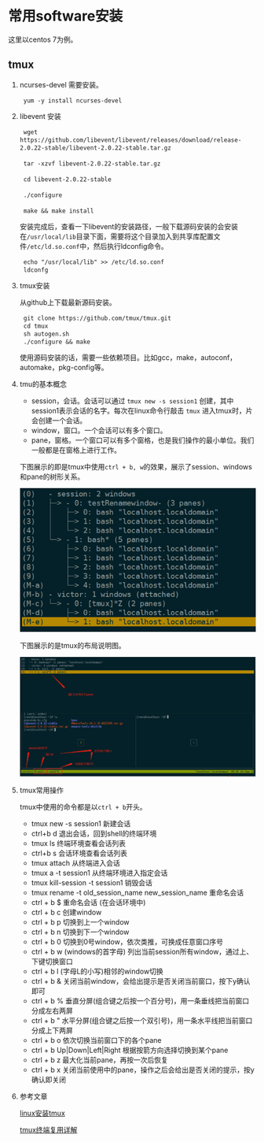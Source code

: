 # 常用software安装 #

这里以centos 7为例。

## tmux ##

1. ncurses-devel 需要安装。

		yum -y install ncurses-devel

2. libevent 安装
		
	
		wget https://github.com/libevent/libevent/releases/download/release-2.0.22-stable/libevent-2.0.22-stable.tar.gz
		
		tar -xzvf libevent-2.0.22-stable.tar.gz
		
		cd libevent-2.0.22-stable
		
		./configure
		
		make && make install

	安装完成后，查看一下libevent的安装路径，一般下载源码安装的会安装在`/usr/local/lib`目录下面，需要将这个目录加入到共享库配置文件`/etc/ld.so.conf`中，然后执行ldconfig命令。
		
		echo "/usr/local/lib" >> /etc/ld.so.conf
		ldconfg 

3. tmux安装

	从github上下载最新源码安装。

		git clone https://github.com/tmux/tmux.git
		cd tmux
		sh autogen.sh
		./configure && make
	
	使用源码安装的话，需要一些依赖项目。比如gcc，make，autoconf，automake，pkg-config等。

4. tmu的基本概念
	- session，会话。会话可以通过 `tmux new -s session1` 创建，其中 session1表示会话的名字。每次在linux命令行敲击 `tmux` 进入tmux时，片会创建一个会话。
	- window，窗口。一个会话可以有多个窗口。
	- pane，窗格。一个窗口可以有多个窗格，也是我们操作的最小单位。我们一般都是在窗格上进行工作。

	下图展示的即是tmux中使用`ctrl + b, w`的效果，展示了session、windows和pane的树形关系。

	![](https://raw.githubusercontent.com/ernest-dzf/docs/master/pic/tmux_session.png)

	下图展示的是tmux的布局说明图。

	![](https://raw.githubusercontent.com/ernest-dzf/docs/master/pic/tmux_session_window_pane.png)

5. tmux常用操作

	tmux中使用的命令都是以`ctrl + b`开头。	

	- tmux new -s session1 新建会话
	- ctrl+b d 退出会话，回到shell的终端环境
	- tmux ls 终端环境查看会话列表
	- ctrl+b s 会话环境查看会话列表
	- tmux attach 从终端进入会话
	- tmux a -t session1 从终端环境进入指定会话
	- tmux kill-session -t session1 销毁会话
	- tmux rename -t old_session_name  new_session_name  重命名会话
	- ctrl + b $ 重命名会话 (在会话环境中)
	- ctrl + b c 创建window
	- ctrl + b p 切换到上一个window
	- ctrl + b n 切换到下一个window
	- ctrl + b 0 切换到0号window，依次类推，可换成任意窗口序号
	- ctrl + b w (windows的首字母) 列出当前session所有window，通过上、下键切换窗口
	- ctrl + b l (字母L的小写)相邻的window切换
	- ctrl + b & 关闭当前window，会给出提示是否关闭当前窗口，按下y确认即可
	- ctrl + b % 垂直分屏(组合键之后按一个百分号)，用一条垂线把当前窗口分成左右两屏
	- ctrl + b " 水平分屏(组合键之后按一个双引号)，用一条水平线把当前窗口分成上下两屏
	- ctrl + b o 依次切换当前窗口下的各个pane
	- ctrl + b Up|Down|Left|Right 根据按箭方向选择切换到某个pane
	- ctrl + b z 最大化当前pane，再按一次后恢复
	- ctrl + b x 关闭当前使用中的pane，操作之后会给出是否关闭的提示，按y确认即关闭


6. 参考文章
	
	[linux安装tmux](https://blog.csdn.net/lijing742180/article/details/80663878 "linux安装tmux")

	[tmux终端复用详解](https://www.cnblogs.com/wangqiguo/p/8905081.html#_labelTop "tmux终端复用详解")


